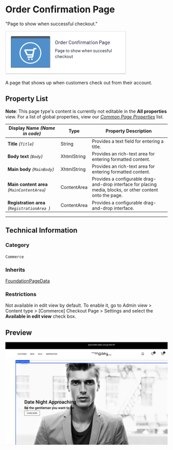 # Order Confirmation Page
"Page to show when successful checkout."

![Order confirmation](Screenshots/Order%20Confirmation%20Page%20-%20icon.png)

A page that shows up when customers check out from their account.


## Property List
**Note**: This page type's content is currently not editable in the **All properties** view. For a list of global properties, view our [*Common Page  Properties*](../../Common%20Page%20Properties.md) list.

Display Name *(Name in code)* | Type | Property Description
--------------|------|---------------
**Title** *(`Title`)* | String | Provides a text field for entering a title.
**Body text** *(`Body`)* | XhtmlString | Provides an rich-text area for entering formatted content.
**Main body** *(`MainBody`)* | XhtmlString | Provides an rich-text area for entering formatted content.
**Main content area** *(`MainContentArea`)* | ContentArea | Provides a configurable drag-and-drop interface for placing media, blocks, or other content onto the page.
**Registration area** *(`RegistrationArea `)* | ContentArea | Provides a configurable drag-and-drop interface.

** **
<!--![Order confirmation](Screenshots/Order%20Confirmation%20Page%20-%20Content%20tab.png)-->

## Technical Information

### Category
`Commerce`

### Inherits
[FoundationPageData](../../Foundation.Cms/Page%20Types/Foundation%20Page%20Data.md)

### Restrictions
Not available in edit view by default. To enable it, go to Admin view > Content type > [Commerce] Checkout Page > Settings and select the **Available in edit view** check box.

## Preview
![Order confirmation](Screenshots/Order%20Confirmation%20Page%20-%20Preview.png)
